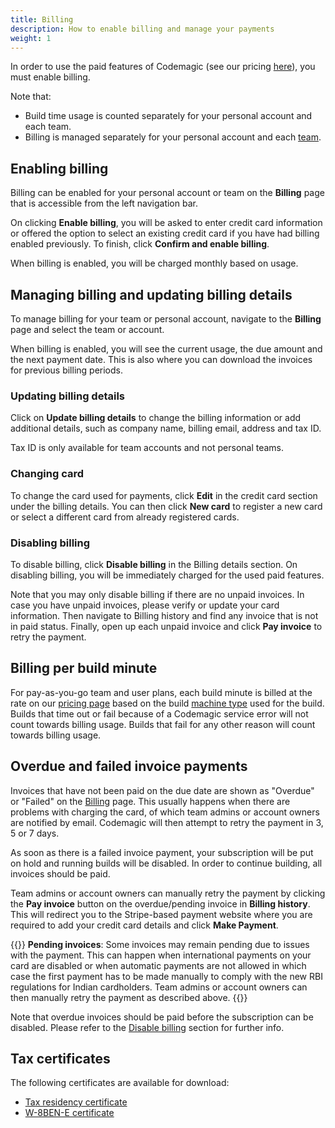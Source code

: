 ```yaml
---
title: Billing
description: How to enable billing and manage your payments
weight: 1
---
```


In order to use the paid features of Codemagic (see our pricing [here](https://codemagic.io/pricing/)), you must enable billing. 

Note that:
* Build time usage is counted separately for your personal account and each team. 
* Billing is managed separately for your personal account and each [team](../teams/teams). 

## Enabling billing

Billing can be enabled for your personal account or team on the **Billing** page that is accessible from the left navigation bar.

On clicking **Enable billing**, you will be asked to enter credit card information or offered the option to select an existing credit card if you have had billing enabled previously. To finish, click **Confirm and enable billing**.

When billing is enabled, you will be charged monthly based on usage.

## Managing billing and updating billing details

To manage billing for your team or personal account, navigate to the **Billing** page and select the team or account. 

When billing is enabled, you will see the current usage, the due amount and the next payment date. This is also where you can download the invoices for previous billing periods.

### Updating billing details

Click on **Update billing details** to change the billing information or add additional details, such as company name, billing email, address and tax ID.

Tax ID is only available for team accounts and not personal teams. 

### Changing card

To change the card used for payments, click **Edit** in the credit card section under the billing details. You can then click **New card** to register a new card or select a different card from already registered cards.

### Disabling billing

To disable billing, click **Disable billing** in the Billing details section. On disabling billing, you will be immediately charged for the used paid features.

Note that you may only disable billing if there are no unpaid invoices. In case you have unpaid invoices, please verify or update your card information. Then navigate to Billing history and find any invoice that is not in paid status. Finally, open up each unpaid invoice and click **Pay invoice** to retry the payment.

## Billing per build minute

For pay-as-you-go team and user plans, each build minute is billed at the rate on our [pricing page](https://codemagic.io/pricing/) based on the build [machine type](../specs/machine-type) used for the build. Builds that time out or fail because of a Codemagic service error will not count towards billing usage. Builds that fail for any other reason will count towards billing usage.

## Overdue and failed invoice payments

Invoices that have not been paid on the due date are shown as "Overdue" or "Failed" on the [Billing](https://codemagic.io/billing/) page. This usually happens when there are problems with charging the card, of which team admins or account owners are notified by email. Codemagic will then attempt to retry the payment in 3, 5 or 7 days.

As soon as there is a failed invoice payment, your subscription will be put on hold and running builds will be disabled. In order to continue building, all invoices should be paid.

Team admins or account owners can manually retry the payment by clicking the **Pay invoice** button on the overdue/pending invoice in **Billing history**. This will redirect you to the Stripe-based payment website where you are required to add your credit card details and click **Make Payment**.

{{<notebox>}}
**Pending invoices**: Some invoices may remain pending due to issues with the payment. This can happen when international payments on your card are disabled or when automatic payments are not allowed in which case the first payment has to be made manually to comply with the new RBI regulations for Indian cardholders. Team admins or account owners can then manually retry the payment as described above.
{{</notebox>}}

Note that overdue invoices should be paid before the subscription can be disabled. Please refer to the [Disable billing](/billing/billing/#disabling-billing) section for further info.

## Tax certificates

The following certificates are available for download:

- [Tax residency certificate](https://drive.google.com/file/d/1PmP-qSs8dcHO0JC1SxZb7dotwkw5-iGN/view?usp=sharing)
- [W-8BEN-E certificate](https://drive.google.com/file/d/1adCRr0p3Agzhc7PpFt5pI2dMdbyIndU2/view?usp=sharing)
